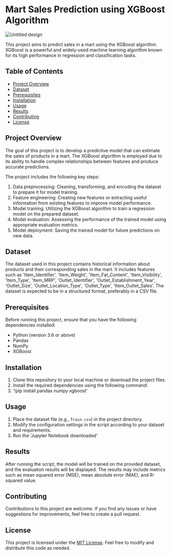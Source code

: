 # Mart Sales Prediction using XGBoost Algorithm
![Untitled design](https://github.com/Daudsarfraz/Mart-Sales-Prediction-Using-XGBoost/assets/87930468/a4cf659b-2d4e-47a9-9373-0f8c18030416)

This project aims to predict sales in a mart using the XGBoost algorithm. XGBoost is a powerful and widely-used machine learning algorithm known for its high performance in regression and classification tasks.

## Table of Contents
- [Project Overview](#project-overview)
- [Dataset](#dataset)
- [Prerequisites](#prerequisites)
- [Installation](#installation)
- [Usage](#usage)
- [Results](#results)
- [Contributing](#contributing)
- [License](#license)

## Project Overview
The goal of this project is to develop a predictive model that can estimate the sales of products in a mart. The XGBoost algorithm is employed due to its ability to handle complex relationships between features and produce accurate predictions.

The project includes the following key steps:
1. Data preprocessing: Cleaning, transforming, and encoding the dataset to prepare it for model training.
2. Feature engineering: Creating new features or extracting useful information from existing features to improve model performance.
3. Model training: Utilizing the XGBoost algorithm to train a regression model on the prepared dataset.
4. Model evaluation: Assessing the performance of the trained model using appropriate evaluation metrics.
5. Model deployment: Saving the trained model for future predictions on new data.

## Dataset
The dataset used in this project contains historical information about products and their corresponding sales in the mart. It includes features such as 'Item_Identifier', 'Item_Weight', 'Item_Fat_Content', 'Item_Visibility',
       'Item_Type', 'Item_MRP', 'Outlet_Identifier',
       'Outlet_Establishment_Year', 'Outlet_Size', 'Outlet_Location_Type',
       'Outlet_Type', 'Item_Outlet_Sales'. The dataset is expected to be in a structured format, preferably in a CSV file.

## Prerequisites
Before running this project, ensure that you have the following dependencies installed:
- Python (version 3.6 or above)
- Pandas
- NumPy
- XGBoost

## Installation
1. Clone this repository to your local machine or download the project files.
2. Install the required dependencies using the following command:
3. '!pip install pandas numpy xgboost'


## Usage
1. Place the dataset file (e.g., `Train.csv`) in the project directory.
2. Modify the configuration settings in the script according to your dataset and requirements.
3. Run the 'Jupyter Notebook downloaded' 

## Results
After running the script, the model will be trained on the provided dataset, and the evaluation results will be displayed. The results may include metrics such as mean squared error (MSE), mean absolute error (MAE), and R-squared value.

## Contributing
Contributions to this project are welcome. If you find any issues or have suggestions for improvements, feel free to create a pull request.

## License
This project is licensed under the [MIT License](LICENSE). Feel free to modify and distribute this code as needed.

